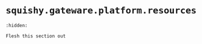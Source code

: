 # `squishy.gateware.platform.resources`

```{toctree}
:hidden:
```

```{todo}
Flesh this section out
```
